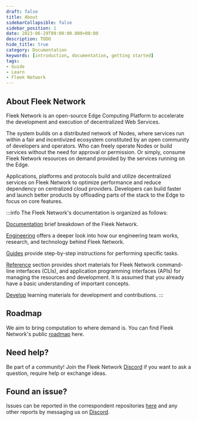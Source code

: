```yaml
---
draft: false
title: About
sidebarCollapsible: false
sidebar_position: 1
date: 2023-06-29T09:00:00.000+00:00
description: TODO
hide_title: true
category: Documentation
keywords: [introduction, documentation, getting started]
tags:
- Guide
- Learn
- Fleek Network
---
```


## About Fleek Network

Fleek Network is an open-source Edge Computing Platform to accelerate the development and execution of decentralized Web Services.

The system builds on a distributed network of Nodes, where services run within a fair and incentivized ecosystem constituted by an open community of developers and operators. Who can freely operate Nodes or build services without the need for approval or permission. Or simply, consume Fleek Network resources on demand provided by the services running on the Edge.

Applications, platforms and protocols build and utilize decentralized services on Fleek Network to optimize performance and reduce dependency on centralized cloud providers. Developers can build faster and launch better products by offloading parts of the stack to the Edge to focus on core features.

:::info
The Fleek Network's documentation is organized as follows:

[Documentation](docs) brief breakdown of the Fleek Network.

[Engineering](blog) offers a deeper look into how our engineering team works, research, and technology behind Fleek Network.

[Guides](guides) provide step-by-step instructions for performing specific tasks.

[Reference](reference) section provides short materials for Fleek Network command-line interfaces (CLIs), and application programming interfaces (APIs) for managing the resources and development. It is assumed that you already have a basic understanding of important concepts.

[Develop](develop) learning materials for development and contributions.
:::

## Roadmap

We aim to bring computation to where demand is. You can find Fleek Network's public [roadmap](docs/roadmap) here.

## Need help?

Be part of a community! Join the Fleek Network [Discord](https://discord.gg/fleekxyz) if you want to ask a question, require help or exchange ideas.

## Found an issue?

Issues can be reported in the correspondent repositories [here](https://github.com/fleek-network) and any other reports by messaging us on [Discord](https://discord.gg/fleekxyz).